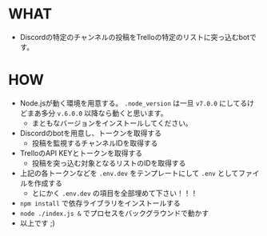 # WHAT

- Discordの特定のチャンネルの投稿をTrelloの特定のリストに突っ込むbotです。

# HOW
- Node.jsが動く環境を用意する。 `.node_version` は一旦 `v7.0.0` にしてるけどまあ多分 `v.6.0.0` 以降なら動くと思います。
  - まともなバージョンをインストールしてください。
- Discordのbotを用意し、トークンを取得する
  - 投稿を監視するチャンネルIDを取得する
- TrelloのAPI KEYとトークンを取得する
  - 投稿を突っ込む対象となるリストのIDを取得する
- 上記の各トークンなどを `.env.dev` をテンプレートにして `.env` としてファイルを作成する
  - とにかく `.env.dev` の項目を全部埋めて下さい！！！
- `npm install` で依存ライブラリをインストールする
- `node ./index.js &` でプロセスをバックグラウンドで動かす
- 以上です ;)
